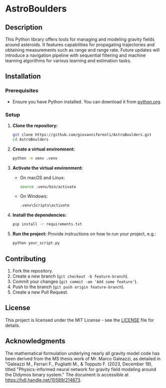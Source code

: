 # AstroBoulders

## Description
This Python library offers tools for managing and modeling gravity fields around asteroids. It features capabilities for propagating trajectories and obtaining measurements such as range and range rate. Future updates will introduce a navigation pipeline with sequential filtering and machine learning algorithms for various learning and estimation tasks.

## Installation

### Prerequisites
- Ensure you have Python installed. You can download it from [python.org](https://www.python.org/).

### Setup

1. **Clone the repository:**
   ```sh
   git clone https://github.com/giovannifereoli/AstroBoulders.git
   cd AstroBoulders
   ```

2. **Create a virtual environment:**
   ```sh
   python -m venv .venv
   ```

3. **Activate the virtual environment:**
   - On macOS and Linux:
     ```sh
     source .venv/bin/activate
     ```
   - On Windows:
     ```sh
     .venv\Scripts\activate
     ```

4. **Install the dependencies:**
   ```sh
   pip install -r requirements.txt
   ```

5. **Run the project:**
   Provide instructions on how to run your project, e.g.:
   ```sh
   python your_script.py
   ```

## Contributing
1. Fork the repository.
2. Create a new branch (`git checkout -b feature-branch`).
3. Commit your changes (`git commit -am 'Add some feature'`).
4. Push to the branch (`git push origin feature-branch`).
5. Create a new Pull Request.

## License
This project is licensed under the MIT License - see the [LICENSE](LICENSE.md) file for details.

## Acknowledgments
The mathematical formulation underlying nearly all gravity model code has been derived from the MS thesis work of Mr. Marco Galeazzi, as detailed in "Galeazzi M., Ferrari F., Pugliatti M., & Topputo F. (2023, December 19), titled "Physics-informed neural network for gravity field modeling around the Didymos binary system." The document is accessible at https://hdl.handle.net/10589/214673.
